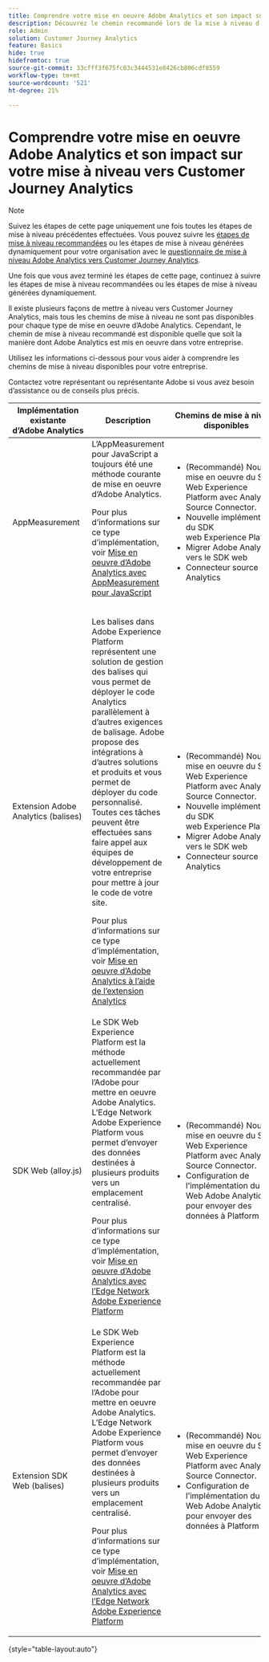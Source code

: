 ```yaml
---
title: Comprendre votre mise en oeuvre Adobe Analytics et son impact sur votre mise à niveau vers Customer Journey Analytics
description: Découvrez le chemin recommandé lors de la mise à niveau d’Adobe Analytics vers Customer Journey Analytics
role: Admin
solution: Customer Journey Analytics
feature: Basics
hide: true
hidefromtoc: true
source-git-commit: 33cfff3f675fc03c3444531e8426cb806cdf8559
workflow-type: tm+mt
source-wordcount: '521'
ht-degree: 21%

---
```


# Comprendre votre mise en oeuvre Adobe Analytics et son impact sur votre mise à niveau vers Customer Journey Analytics

>[!NOTE]
> 
>Suivez les étapes de cette page uniquement une fois toutes les étapes de mise à niveau précédentes effectuées. Vous pouvez suivre les [étapes de mise à niveau recommandées](/help/getting-started/cja-upgrade/cja-upgrade-recommendations.md#recommended-upgrade-steps-for-most-organizations) ou les étapes de mise à niveau générées dynamiquement pour votre organisation avec le [questionnaire de mise à niveau Adobe Analytics vers Customer Journey Analytics](https://gigazelle.github.io/cja-ttv/).
>
>Une fois que vous avez terminé les étapes de cette page, continuez à suivre les étapes de mise à niveau recommandées ou les étapes de mise à niveau générées dynamiquement.

Il existe plusieurs façons de mettre à niveau vers Customer Journey Analytics, mais tous les chemins de mise à niveau ne sont pas disponibles pour chaque type de mise en oeuvre d’Adobe Analytics. Cependant, le chemin de mise à niveau recommandé est disponible quelle que soit la manière dont Adobe Analytics est mis en oeuvre dans votre entreprise.

Utilisez les informations ci-dessous pour vous aider à comprendre les chemins de mise à niveau disponibles pour votre entreprise.

Contactez votre représentant ou représentante Adobe si vous avez besoin d’assistance ou de conseils plus précis.

| Implémentation existante dʼAdobe Analytics | Description | Chemins de mise à niveau disponibles |
|---------|----------|----------|
| AppMeasurement | L’AppMeasurement pour JavaScript a toujours été une méthode courante de mise en oeuvre d’Adobe Analytics.<p>Pour plus d’informations sur ce type d’implémentation, voir [Mise en oeuvre d’Adobe Analytics avec AppMeasurement pour JavaScript](https://experienceleague.adobe.com/en/docs/analytics/implementation/js/overview)</p> | <ul><li>(Recommandé) Nouvelle mise en oeuvre du SDK Web Experience Platform avec Analytics Source Connector.</li><li>Nouvelle implémentation du SDK web Experience Platform</li><li>Migrer Adobe Analytics vers le SDK web</li><li>Connecteur source Analytics</li></ul> |
| Extension Adobe Analytics (balises) | <p>Les balises dans Adobe Experience Platform représentent une solution de gestion des balises qui vous permet de déployer le code Analytics parallèlement à d’autres exigences de balisage. Adobe propose des intégrations à d’autres solutions et produits et vous permet de déployer du code personnalisé. Toutes ces tâches peuvent être effectuées sans faire appel aux équipes de développement de votre entreprise pour mettre à jour le code de votre site.</p><p>Pour plus d’informations sur ce type d’implémentation, voir [Mise en oeuvre d’Adobe Analytics à l’aide de l’extension Analytics](https://experienceleague.adobe.com/en/docs/analytics/implementation/launch/overview)</p> | <ul><li>(Recommandé) Nouvelle mise en oeuvre du SDK Web Experience Platform avec Analytics Source Connector.</li><li>Nouvelle implémentation du SDK web Experience Platform</li><li>Migrer Adobe Analytics vers le SDK web</li><li>Connecteur source Analytics</li></ul> |
| SDK Web (alloy.js) | Le SDK Web Experience Platform est la méthode actuellement recommandée par l’Adobe pour mettre en oeuvre Adobe Analytics. L’Edge Network Adobe Experience Platform vous permet d’envoyer des données destinées à plusieurs produits vers un emplacement centralisé. <p>Pour plus d’informations sur ce type d’implémentation, voir [Mise en oeuvre d’Adobe Analytics avec l’Edge Network Adobe Experience Platform](https://experienceleague.adobe.com/en/docs/analytics/implementation/aep-edge/overview)</p> | <ul><li>(Recommandé) Nouvelle mise en oeuvre du SDK Web Experience Platform avec Analytics Source Connector.</li><li>Configuration de l’implémentation du SDK Web Adobe Analytics pour envoyer des données à Platform</li></ul> |
| Extension SDK Web (balises) | Le SDK Web Experience Platform est la méthode actuellement recommandée par l’Adobe pour mettre en oeuvre Adobe Analytics. L’Edge Network Adobe Experience Platform vous permet d’envoyer des données destinées à plusieurs produits vers un emplacement centralisé. <p>Pour plus d’informations sur ce type d’implémentation, voir [Mise en oeuvre d’Adobe Analytics avec l’Edge Network Adobe Experience Platform](https://experienceleague.adobe.com/en/docs/analytics/implementation/aep-edge/overview)</p> | <ul><li>(Recommandé) Nouvelle mise en oeuvre du SDK Web Experience Platform avec Analytics Source Connector.</li><li>Configuration de l’implémentation du SDK Web Adobe Analytics pour envoyer des données à Platform</li></ul> |

{style="table-layout:auto"}

